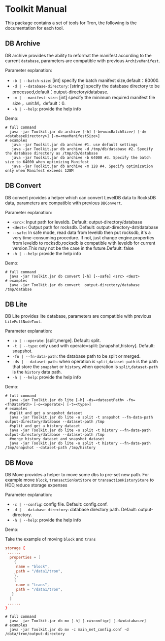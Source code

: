 # Toolkit Manual

This package contains a set of tools for Tron, the following is the documentation for each tool.

## DB Archive

DB archive provides the ability to reformat the manifest according to the current `database`,
parameters are compatible with previous `ArchiveManifest`.

Parameter explanation:

- `-b | --batch-size`: [int] specify the batch manifest size,default：80000.
- `-d | --database-directory`: [string] specify the database directory to be processed,default：output-directory/database.
- `-m | --manifest-size`: [int] specify the minimum required manifest file size ，unit:M，default：0.
- `-h | --help`: provide the help info

Demo:

```shell script
# full command
  java -jar Toolkit.jar db archive [-h] [-b=<maxBatchSize>] [-d=<databaseDirectory>] [-m=<maxManifestSize>]
# examples
   java -jar Toolkit.jar db archive #1. use default settings
   java -jar Toolkit.jar db archive -d /tmp/db/database #2. Specify the database directory as /tmp/db/database
   java -jar Toolkit.jar db archive -b 64000 #3. Specify the batch size to 64000 when optimizing Manifest
   java -jar Toolkit.jar db archive -m 128 #4. Specify optimization only when Manifest exceeds 128M
```


## DB Convert

DB convert provides a helper which can convert LevelDB data to RocksDB data, parameters are compatible with previous `DBConvert`.

Parameter explanation:

- `<src>`: Input path for leveldb. Default: output-directory/database
- `<dest>`: Output path for rocksdb. Default: output-directory-dst/database
- `--safe`: In safe mode, read data from leveldb then put rocksdb, it's a very time-consuming procedure. If not, just change engine.properties from leveldb to rocksdb,rocksdb
  is compatible with leveldb for current version.This may not be the case in the future.Default: false
- `-h | --help`: provide the help info

Demo:

```shell script
# full command
  java -jar Toolkit.jar db convert [-h] [--safe] <src> <dest>
# examples
  java -jar Toolkit.jar db convert  output-directory/database /tmp/databse
```


## DB Lite

DB Lite provides lite database, parameters are compatible with previous `LiteFullNodeTool`.

Parameter explanation:

- `-o | --operate`: [split,merge]. Default: split.
- `-t | --type`: only used with operate=split: [snapshot,history]. Default: snapshot.
- `-fn | --fn-data-path`: the database path to be split or merged.
- `-ds | --dataset-path`: when operation is `split`,`dataset-path` is the path that store the `snapshot` or `history`,when
  operation is `split`,`dataset-path` is the `history` data path.
- `-h | --help`: provide the help info

Demo:

```shell script
# full command
  java -jar Toolkit.jar db lite [-h] -ds=<datasetPath> -fn=<fnDataPath> [-o=<operate>] [-t=<type>]
# examples
  #split and get a snapshot dataset
  java -jar Toolkit.jar db lite -o split -t snapshot --fn-data-path output-directory/database --dataset-path /tmp
  #split and get a history dataset
  java -jar Toolkit.jar db lite -o split -t history --fn-data-path output-directory/database --dataset-path /tmp
  #merge history dataset and snapshot dataset
  java -jar Toolkit.jar db lite -o split -t history --fn-data-path /tmp/snapshot --dataset-path /tmp/history
```

## DB Move

DB Move provides a helper to move some dbs to pre-set new path. For example move `block`, `transactionRetStore` or `transactionHistoryStore` to HDD,reduce storage expenses

Parameter explanation:

- `-c | --config`: config file. Default: config.conf.
- `-d | --database-directory`: database directory path. Default: output-directory.
- `-h | --help`: provide the help info

Demo:

Take the example of moving `block` and `trans`

```conf
storage {
 ......
  properties = [
    {
     name = "block",
     path = "/data1/tron",
    },
    {
     name = "trans",
     path = "/data1/tron",
   }
  ]
 ......
}
```

```shell script
# full command
  java -jar Toolkit.jar db mv [-h] [-c=<config>] [-d=<database>]
# examples
  java -jar Toolkit.jar db mv -c main_net_config.conf -d /data/tron/output-directory
```